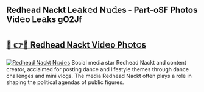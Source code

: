 ## Redhead Nackt Le𝚊k𝚎d N𝚞𝚍es - Part-oSF Photos Vid𝚎o Le𝚊ks gO2Jf

# <h2><a href="http://fb7vo6.evod.top/?m=Redhead+Nackt">🔗 👉🔴 Redhead Nackt Vid𝚎o Ph𝚘t𝚘s</a></h2>

[![Redhead Nackt N𝚞d𝚎s](https://i.imgur.com/8V9OHl7.gif)](http://fb7vo6.evod.top/?m=Redhead+Nackt)
Social media star Redhead Nackt and content creator, acclaimed for posting dance and lifestyle themes through dance challenges and mini vlogs. The media Redhead Nackt often plays a role in shaping the political agendas of public figures. 
